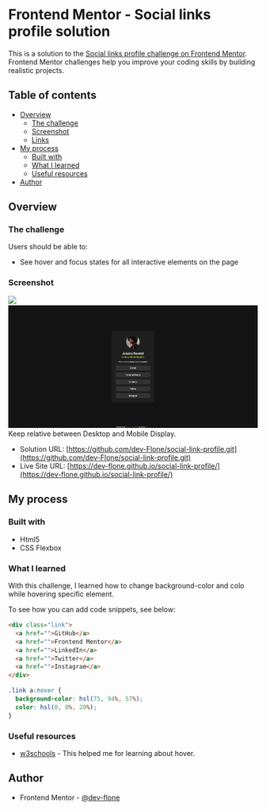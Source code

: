 # Frontend Mentor - Social links profile solution

This is a solution to the [Social links profile challenge on Frontend Mentor](https://www.frontendmentor.io/challenges/social-links-profile-UG32l9m6dQ). Frontend Mentor challenges help you improve your coding skills by building realistic projects.

## Table of contents

- [Overview](#overview)
  - [The challenge](#the-challenge)
  - [Screenshot](#screenshot)
  - [Links](#links)
- [My process](#my-process)
  - [Built with](#built-with)
  - [What I learned](#what-i-learned)
  - [Useful resources](#useful-resources)
- [Author](#author)

## Overview

### The challenge

Users should be able to:

- See hover and focus states for all interactive elements on the page

### Screenshot

![](./screenshot.jpg)
![screenshot](ss/Desktop.png)
Keep relative between Desktop and Mobile Display.

- Solution URL: [https://github.com/dev-Flone/social-link-profile.git](https://github.com/dev-Flone/social-link-profile.git)
- Live Site URL: [https://dev-flone.github.io/social-link-profile/](https://dev-flone.github.io/social-link-profile/)

## My process

### Built with

- Html5
- CSS Flexbox

### What I learned

With this challenge, I learned how to change background-color and colo while hovering specific element.

To see how you can add code snippets, see below:

```html
<div class="link">
  <a href="">GitHub</a>
  <a href="">Frontend Mentor</a>
  <a href="">LinkedIn</a>
  <a href="">Twitter</a>
  <a href="">Instagram</a>
</div>
```

```css
.link a:hover {
  background-color: hsl(75, 94%, 57%);
  color: hsl(0, 0%, 20%);
}
```

### Useful resources

- [w3schools](https://www.w3schools.com/cssref/sel_hover.php) - This helped me for learning about hover.

## Author

- Frontend Mentor - [@dev-flone](https://www.frontendmentor.io/profile/dev-Flone)
